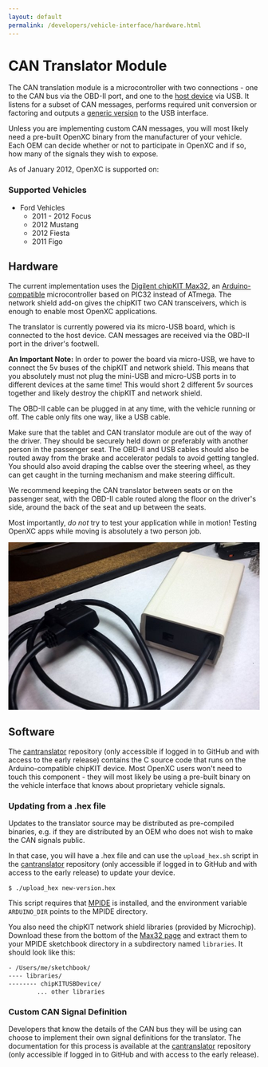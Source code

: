 ```yaml
---
layout: default
permalink: /developers/vehicle-interface/hardware.html
---
```


CAN Translator Module
=============

The CAN translation module is a microcontroller with two connections - one to
the CAN bus via the OBD-II port, and one to the [host device][] via USB. It
listens for a subset of CAN messages, performs required unit conversion or
factoring and outputs a [generic version][translation-specs] to the USB
interface.

Unless you are implementing custom CAN messages, you will most likely need a
pre-built OpenXC binary from the manufacturer of your vehicle. Each OEM can
decide whether or not to participate in OpenXC and if so, how many of the
signals they wish to expose.

As of January 2012, OpenXC is supported on:

### Supported Vehicles

* Ford Vehicles
    * 2011 - 2012 Focus
    * 2012 Mustang
    * 2012 Fiesta
    * 2011 Figo

## Hardware

The current implementation uses the [Digilent chipKIT Max32][chipkit], an
[Arduino-compatible][arduino] microcontroller based on PIC32 instead of ATmega. The network
shield add-on gives the chipKIT two CAN transceivers, which is enough to enable
most OpenXC applications.

The translator is currently powered via its micro-USB board, which is connected
to the host device. CAN messages are received via the OBD-II port in the
driver's footwell.

**An Important Note:** In order to power the board via micro-USB, we have to connect
the 5v buses of the chipKIT and network shield. This means that you absolutely
must not plug the mini-USB and micro-USB ports in to different devices at the
same time! This would short 2 different 5v sources together and likely destroy
the chipKIT and network shield.

The OBD-II cable can be plugged in at any time, with the vehicle running or off.
The cable only fits one way, like a USB cable.

Make sure that the tablet and CAN translator module are out of the way of the
driver. They should be securely held down or preferably with another person in
the passenger seat. The OBD-II and USB cables should also be routed away from
the brake and accelerator pedals to avoid getting tangled. You should also avoid
draping the cablse over the steering wheel, as they can get caught in the
turning mechanism and make steering difficult.

We recommend keeping the CAN translator between seats or on the passenger seat,
with the OBD-II cable routed along the floor on the driver's side, around the
back of the seat and up between the seats.

Most importantly, *do not* try to test your application while in motion! Testing
OpenXC apps while moving is absolutely a two person job.

![Completed CAN translator](/images/assembly/openxc-assembly-19.jpg)

## Software

The [cantranslator][] repository (only accessible if logged in to GitHub and
with access to the early release) contains the C source code that runs on the
Arduino-compatible chipKIT device. Most OpenXC users won't need to touch this
component - they will most likely be using a pre-built binary on the vehicle
interface that knows about proprietary vehicle signals.

### Updating from a .hex file

Updates to the translator source may be distributed as pre-compiled binaries,
e.g. if they are distributed by an OEM who does not wish to make the CAN signals
public.

In that case, you will have a .hex file and can use the `upload_hex.sh` script
in the [cantranslator][] repository (only accessible if logged in to GitHub and
with access to the early release) to update your device.

    $ ./upload_hex new-version.hex

This script requires that [MPIDE][] is installed, and the environment variable
`ARDUINO_DIR` points to the MPIDE directory.

You also need the chipKIT network shield libraries (provided by Microchip).
Download these from the bottom of the [Max32 page][] and extract them to your
MPIDE sketchbook directory in a subdirectory named `libraries`. It should look
like this:

    - /Users/me/sketchbook/
    ---- libraries/
    -------- chipKITUSBDevice/
            ... other libraries

### Custom CAN Signal Definition

Developers that know the details of the CAN bus they will be using can choose to
implement their own signal definitions for the translator. The documentation for
this process is available at the [cantranslator][] repository (only accessible
if logged in to GitHub and with access to the early release).

[MPIDE]: https://github.com/chipKIT32/chipKIT32-MAX/downloads
[Max32 page]: http://digilentinc.com/Products/Detail.cfm?NavPath=2,719,895&Prod=CHIPKIT-MAX32.
[cantranslator]: https://github.com/openxc/cantranslator
[translation-specs]: /developers/vehicle-interface/translation-specs.html
[host device]: /developers/android/host.html
[chipkit]: http://www.digilentinc.com/Products/Catalog.cfm?NavPath=2,892&Cat=18
[arduino]: http://arduino.cc
